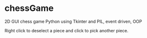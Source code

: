 # chessGame
2D GUI chess game Python using Tkinter and PIL, event driven, OOP

Right click to deselect a piece and click to pick another piece. 
